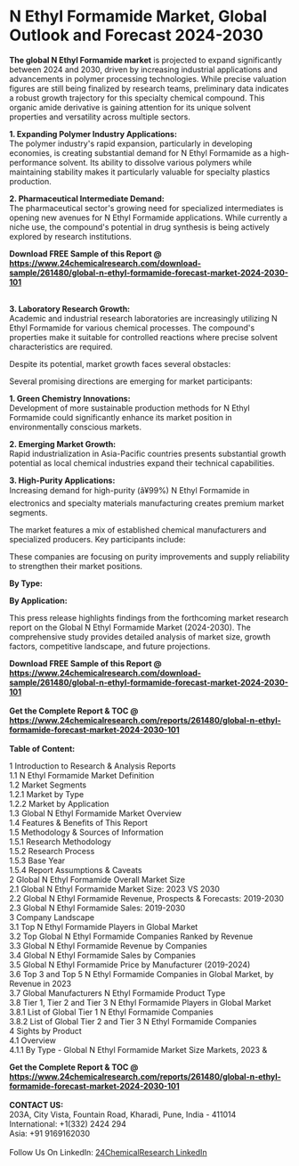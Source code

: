 <h1>N Ethyl Formamide Market, Global Outlook and Forecast 2024-2030</h1><p><strong>The global N Ethyl Formamide market</strong> is projected to expand significantly between 2024 and 2030, driven by increasing industrial applications and advancements in polymer processing technologies. While precise valuation figures are still being finalized by research teams, preliminary data indicates a robust growth trajectory for this specialty chemical compound. This organic amide derivative is gaining attention for its unique solvent properties and versatility across multiple sectors.</p><p><strong>1. Expanding Polymer Industry Applications:</strong><br>
The polymer industry's rapid expansion, particularly in developing economies, is creating substantial demand for N Ethyl Formamide as a high-performance solvent. Its ability to dissolve various polymers while maintaining stability makes it particularly valuable for specialty plastics production.</p><p><strong>2. Pharmaceutical Intermediate Demand:</strong><br>
The pharmaceutical sector's growing need for specialized intermediates is opening new avenues for N Ethyl Formamide applications. While currently a niche use, the compound's potential in drug synthesis is being actively explored by research institutions.</p><div><b>Download FREE Sample of this Report @ 
            <a href="https://www.24chemicalresearch.com/download-sample/261480/global-n-ethyl-formamide-forecast-market-2024-2030-101">
            https://www.24chemicalresearch.com/download-sample/261480/global-n-ethyl-formamide-forecast-market-2024-2030-101</a></b></div><br><p><strong>3. Laboratory Research Growth:</strong><br>
Academic and industrial research laboratories are increasingly utilizing N Ethyl Formamide for various chemical processes. The compound's properties make it suitable for controlled reactions where precise solvent characteristics are required.</p><p>Despite its potential, market growth faces several obstacles:</p><p>Several promising directions are emerging for market participants:</p><p><strong>1. Green Chemistry Innovations:</strong><br>
Development of more sustainable production methods for N Ethyl Formamide could significantly enhance its market position in environmentally conscious markets.</p><p><strong>2. Emerging Market Growth:</strong><br>
Rapid industrialization in Asia-Pacific countries presents substantial growth potential as local chemical industries expand their technical capabilities.</p><p><strong>3. High-Purity Applications:</strong><br>
Increasing demand for high-purity (â¥99%) N Ethyl Formamide in electronics and specialty materials manufacturing creates premium market segments.</p><p>The market features a mix of established chemical manufacturers and specialized producers. Key participants include:</p><p>These companies are focusing on purity improvements and supply reliability to strengthen their market positions.</p><p><strong>By Type:</strong></p><p><strong>By Application:</strong></p><p>This press release highlights findings from the forthcoming market research report on the Global N Ethyl Formamide Market (2024-2030). The comprehensive study provides detailed analysis of market size, growth factors, competitive landscape, and future projections.</p><div><b>Download FREE Sample of this Report @ 
            <a href="https://www.24chemicalresearch.com/download-sample/261480/global-n-ethyl-formamide-forecast-market-2024-2030-101">
            https://www.24chemicalresearch.com/download-sample/261480/global-n-ethyl-formamide-forecast-market-2024-2030-101</a></b></div><br><div><b>Get the Complete Report & TOC @ 
            <a href="https://www.24chemicalresearch.com/reports/261480/global-n-ethyl-formamide-forecast-market-2024-2030-101">
            https://www.24chemicalresearch.com/reports/261480/global-n-ethyl-formamide-forecast-market-2024-2030-101</a></b></div><br>
            <b>Table of Content:</b><p>1 Introduction to Research & Analysis Reports<br />
    1.1 N Ethyl Formamide Market Definition<br />
    1.2 Market Segments<br />
        1.2.1 Market by Type<br />
        1.2.2 Market by Application<br />
    1.3 Global N Ethyl Formamide Market Overview<br />
    1.4 Features & Benefits of This Report<br />
    1.5 Methodology & Sources of Information<br />
        1.5.1 Research Methodology<br />
        1.5.2 Research Process<br />
        1.5.3 Base Year<br />
        1.5.4 Report Assumptions & Caveats<br />
2 Global N Ethyl Formamide Overall Market Size<br />
    2.1 Global N Ethyl Formamide Market Size: 2023 VS 2030<br />
    2.2 Global N Ethyl Formamide Revenue, Prospects & Forecasts: 2019-2030<br />
    2.3 Global N Ethyl Formamide Sales: 2019-2030<br />
3 Company Landscape<br />
    3.1 Top N Ethyl Formamide Players in Global Market<br />
    3.2 Top Global N Ethyl Formamide Companies Ranked by Revenue<br />
    3.3 Global N Ethyl Formamide Revenue by Companies<br />
    3.4 Global N Ethyl Formamide Sales by Companies<br />
    3.5 Global N Ethyl Formamide Price by Manufacturer (2019-2024)<br />
    3.6 Top 3 and Top 5 N Ethyl Formamide Companies in Global Market, by Revenue in 2023<br />
    3.7 Global Manufacturers N Ethyl Formamide Product Type<br />
    3.8 Tier 1, Tier 2 and Tier 3 N Ethyl Formamide Players in Global Market<br />
        3.8.1 List of Global Tier 1 N Ethyl Formamide Companies<br />
        3.8.2 List of Global Tier 2 and Tier 3 N Ethyl Formamide Companies<br />
4 Sights by Product<br />
    4.1 Overview<br />
        4.1.1 By Type - Global N Ethyl Formamide Market Size Markets, 2023 &</p><div><b>Get the Complete Report & TOC @ 
            <a href="https://www.24chemicalresearch.com/reports/261480/global-n-ethyl-formamide-forecast-market-2024-2030-101">
            https://www.24chemicalresearch.com/reports/261480/global-n-ethyl-formamide-forecast-market-2024-2030-101</a></b></div><br><b>CONTACT US:</b><br>
            203A, City Vista, Fountain Road, Kharadi, Pune, India - 411014<br>
            International: +1(332) 2424 294<br>
            Asia: +91 9169162030 <br><br>
            Follow Us On LinkedIn: <a href="https://www.linkedin.com/company/24chemicalresearch/">24ChemicalResearch LinkedIn</a>